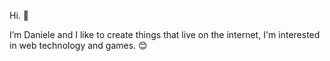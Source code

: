 Hi. 👋 

I’m Daniele and I like to create things that live on the internet, I'm interested in web technology and games. 😊


<!---
danielepsvc/danielepsvc is a ✨ special ✨ repository because its `README.md` (this file) appears on your GitHub profile.
You can click the Preview link to take a look at your changes.
--->
